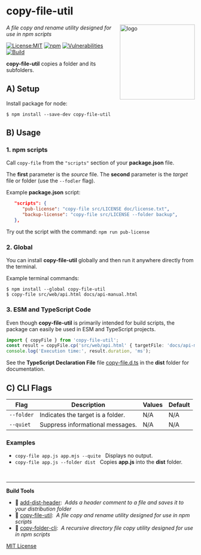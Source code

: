 # copy-file-util
<img src=https://centerkey.com/graphics/center-key-logo.svg align=right width=200 alt=logo>

_A file copy and rename utility designed for use in npm scripts_

[![License:MIT](https://img.shields.io/badge/License-MIT-blue.svg)](https://github.com/center-key/copy-file-util/blob/main/LICENSE.txt)
[![npm](https://img.shields.io/npm/v/copy-file-util.svg)](https://www.npmjs.com/package/copy-file-util)
[![Vulnerabilities](https://snyk.io/test/github/center-key/copy-file-util/badge.svg)](https://snyk.io/test/github/center-key/copy-file-util)
[![Build](https://github.com/center-key/copy-file-util/workflows/build/badge.svg)](https://github.com/center-key/copy-file-util/actions/workflows/run-spec-on-push.yaml)

**copy-file-util** copies a folder and its subfolders.

## A) Setup

Install package for node:
```shell
$ npm install --save-dev copy-file-util
```

## B) Usage

### 1. npm scripts
Call `copy-file` from the `"scripts"` section of your **package.json** file.

The **first** parameter is the *source* file.
The **second** parameter is the *target* file or folder (use the `--fodler` flag).

Example **package.json** script:
```json
   "scripts": {
      "pub-license": "copy-file src/LICENSE doc/license.txt",
      "backup-license": "copy-file src/LICENSE --folder backup",
   },
```

Try out the script with the command: `npm run pub-license`

### 2. Global
You can install **copy-file-util** globally and then run it anywhere directly from the terminal.

Example terminal commands:
```shell
$ npm install --global copy-file-util
$ copy-file src/web/api.html docs/api-manual.html
```

### 3. ESM and TypeScript Code
Even though **copy-file-util** is primarily intended for build scripts, the package can easily be used in ESM and TypeScript projects.

``` typescript
import { copyFile } from 'copy-file-util';
const result = copyFile.cp('src/web/api.html' { targetFile: 'docs/api-manual.html' });
console.log('Execution time:', result.duration, 'ms');
```

See the **TypeScript Declaration File** file [copy-file.d.ts](dist/copy-file.d.ts) in the **dist** folder for documentation.

## C) CLI Flags

| Flag       | Description                       | Values | Default |
| ---------- | --------------------------------- | ------ | ------- |
| `--folder` | Indicates the target is a folder. | N/A    | N/A     |
| `--quiet`  | Suppress informational messages.  | N/A    | N/A     |

### Examples
   - `copy-file app.js app.mjs --quite` &nbsp; Displays no output.
   - `copy-file app.js --folder dist` &nbsp; Copies **app.js** into the **dist** folder.

<br>

---
**Build Tools**
   - 🎋 [add-dist-header](https://github.com/center-key/add-dist-header):&nbsp; _Adds a header comment to a file and saves it to your distribution folder_
   - 📄 [copy-file-util](https://github.com/center-key/copy-file-util):&nbsp; _A file copy and rename utility designed for use in npm scripts_
   - 📂 [copy-folder-cli](https://github.com/center-key/copy-folder-cli):&nbsp; _A recursive directory file copy utility designed for use in npm scripts_

[MIT License](LICENSE.txt)

